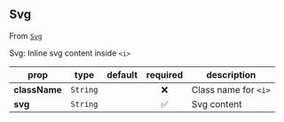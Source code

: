 
## Svg

From [`Svg`](Svg)

Svg:
Inline svg content inside `<i>`

prop | type | default | required | description
---- | :----: | :-------: | :--------: | -----------
**className** | `String` |  | :x: | Class name for `<i>`
**svg** | `String` |  | :white_check_mark: | Svg content



